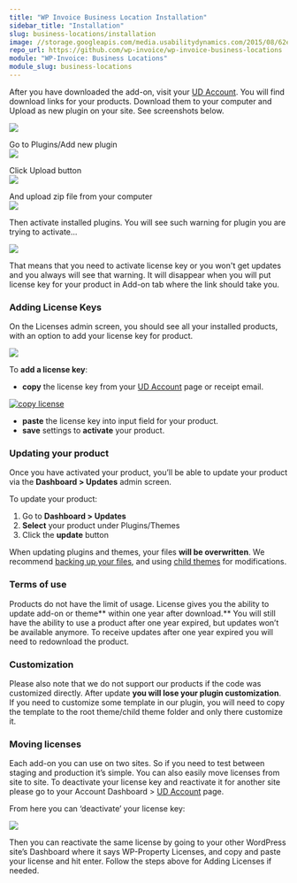 ```yaml
---
title: "WP Invoice Business Location Installation"
sidebar_title: "Installation"
slug: business-locations/installation
image: //storage.googleapis.com/media.usabilitydynamics.com/2015/08/62e98509-wpinvoice-extension-business_locations-icon-300x300.png
repo_url: https://github.com/wp-invoice/wp-invoice-business-locations
module: "WP-Invoice: Business Locations"
module_slug: business-locations
---
```


After you have downloaded the add-on, visit your [UD Account](https://usabilitydynamics.com/account/). You will find download links for your products. Download them to your computer and Upload as new plugin on your site. See screenshots below.


[![](https://storage.googleapis.com/media.usabilitydynamics.com/2014/10/4ec21a83-downloads2.png)](//storage.googleapis.com/media.usabilitydynamics.com/2014/10/4ec21a83-downloads2.png)

Go to Plugins/Add new plugin       
[![](https://storage.googleapis.com/media.usabilitydynamics.com/2014/10/a50c3f34-add-new-plugin.png)](//storage.googleapis.com/media.usabilitydynamics.com/2014/10/a50c3f34-add-new-plugin.png)

Click Upload button   
[![](https://storage.googleapis.com/media.usabilitydynamics.com/2014/10/8a8fc288-upload-plugin.png)](//storage.googleapis.com/media.usabilitydynamics.com/2014/10/8a8fc288-upload-plugin.png)

And upload zip file from your computer  
[![](https://storage.googleapis.com/media.usabilitydynamics.com/2014/10/8d3b3337-choose-file3.png)](//storage.googleapis.com/media.usabilitydynamics.com/2014/10/8d3b3337-choose-file3.png)


Then activate installed plugins. You will see such warning for plugin you are trying to activate...

[![](https://storage.googleapis.com/media.usabilitydynamics.com/2014/10/59868557-warning2.png)](//storage.googleapis.com/media.usabilitydynamics.com/2014/10/59868557-warning2.png)


That means that you need to activate license key or you won't get updates and you always will see that warning. It will disappear when you will put license key for your product in Add-on tab where the link should take you. 

### Adding License Keys

On the Licenses admin screen, you should see all your installed products, with an option to add your license key for product.


[![](https://storage.googleapis.com/media.usabilitydynamics.com/2014/10/8b31b7c7-adding-license.png)](https://storage.googleapis.com/media.usabilitydynamics.com/2014/10/8b31b7c7-adding-license.png)

To **add a license key**:

*   **copy** the license key from your [UD Account](https://usabilitydynamics.com/account) page or receipt email.

[![copy license](https://storage.googleapis.com/media.usabilitydynamics.com/2014/10/0e51c3c9-copy-license.png)](https://storage.googleapis.com/media.usabilitydynamics.com/2014/10/0e51c3c9-copy-license.png)

*   **paste** the license key into input field for your product.
*   **save** settings to **activate** your product.

### Updating your product

Once you have activated your product, you’ll be able to update your product via the **Dashboard > Updates** admin screen.

To update your product:

1.  Go to **Dashboard > Updates**
2.  **Select** your product under Plugins/Themes
3.  Click the **update** button

When updating plugins and themes, your files **will be overwritten**. We recommend [backing up your files](http://codex.wordpress.org/Backing_Up_Your_WordPress_Files), and using [child themes](http://codex.wordpress.org/Child_Themes) for modifications.

### Terms of use 

Products do not have the limit of usage. License gives you the ability to update add-on or theme** within one year after download.** You will still have the ability to use a product after one year expired, but updates won’t be available anymore. To receive updates after one year expired you will need to redownload the product. 


### Customization

Please also note that we do not support our products if the code was customized directly. After update **you will lose your plugin customization**. If you need to customize some template in our plugin,</span> you will need to copy the template to the root theme/child theme folder and only there customize it.

### Moving licenses

Each add-on you can use on two sites. So if you need to test between staging and production it’s simple. You can also easily move licenses from site to site. To deactivate your license key and reactivate it for another site please go to your Account Dashboard > [UD Account](https://usabilitydynamics.com/account) page.

From here you can ‘deactivate’ your license key:

![](https://storage.googleapis.com/media.usabilitydynamics.com/2014/10/66a7d124-deactivate-license.png)

Then you can reactivate the same license by going to your other WordPress site’s Dashboard where it says WP-Property Licenses, and copy and paste your license and hit enter. Follow the steps above for Adding Licenses if needed. 